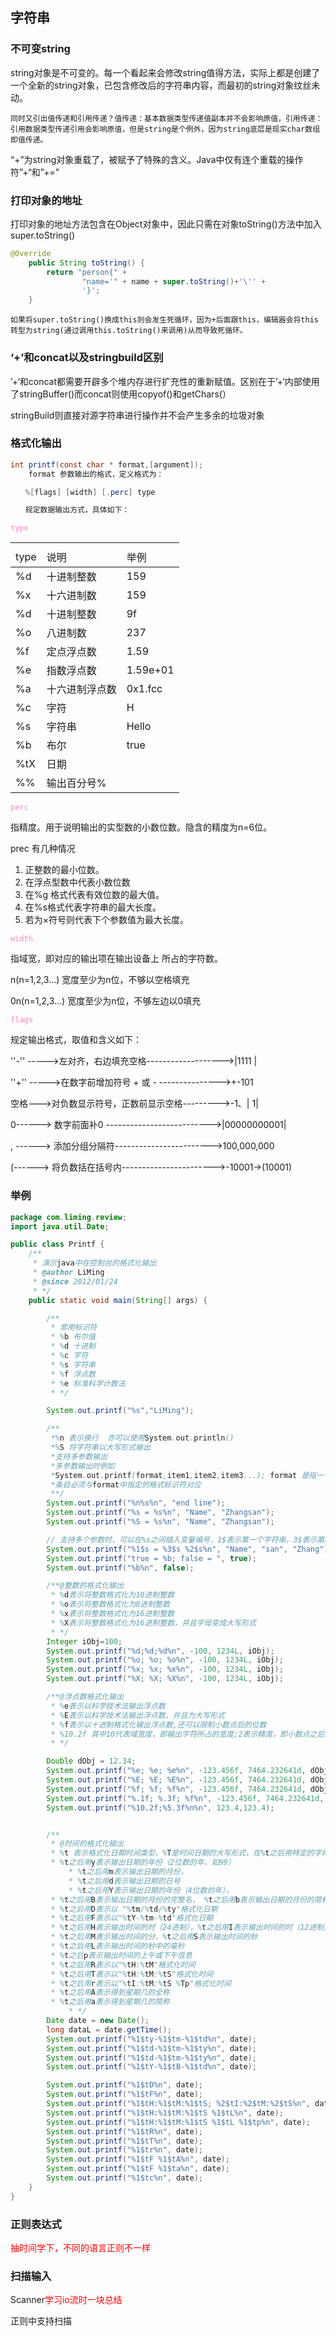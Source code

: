 ## 字符串

### 不可变string
string对象是不可变的。每一个看起来会修改string值得方法，实际上都是创建了一个全新的string对象，已包含修改后的字符串内容，而最初的string对象纹丝未动。

    同时又引出值传递和引用传递？值传递：基本数据类型传递值副本并不会影响原值，引用传递：引用数据类型传递引用会影响原值，但是string是个例外，因为string底层是现实char数组即值传递。

“+”为string对象重载了，被赋予了特殊的含义。Java中仅有连个重载的操作符”+“和”+=”

### 打印对象的地址
打印对象的地址方法包含在Object对象中，因此只需在对象toString()方法中加入super.toString()
```Java
@Override
    public String toString() {
        return "person{" +
                "name='" + name + super.toString()+'\'' +
                '}';
    }
```
    如果将super.toString()换成this则会发生死循环，因为+后面跟this，编辑器会将this转型为string(通过调用this.toString()来调用)从而导致死循环。


### ‘+’和concat以及stringbuild区别

’+‘和concat都需要开辟多个堆内存进行扩充性的重新赋值。区别在于’+‘内部使用了stringBuffer()而concat则使用copyof()和getChars(）

stringBuild则直接对源字符串进行操作并不会产生多余的垃圾对象


### 格式化输出

```java
int printf(const char * format,[argument]);
    format 参数输出的格式，定义格式为：

　　%[flags] [width] [.perc] type

　　规定数据输出方式，具体如下：
```

<code><font color=#ff85c0>type</font></code>

<table>
    <th>
        <tr>
            <td>type</td>
            <td>说明</td>
            <td>举例</td>
        </tr>
    </th>
    <tbody>
        <tr>
            <td>%d</td>
            <td>十进制整数</td>
            <td>159</td>
        </tr>
        <tr>
            <td>%x</td>
            <td>十六进制数</td>
            <td>159</td>
        </tr>
        <tr>
            <td>%d</td>
            <td>十进制整数</td>
            <td>9f</td>
        </tr>
        <tr>
            <td>%o</td>
            <td>八进制数</td>
            <td>237</td>
        </tr>
        <tr>
            <td>%f</td>
            <td>定点浮点数</td>
            <td>1.59</td>
        </tr>
        <tr>
            <td>%e</td>
            <td>指数浮点数</td>
            <td>1.59e+01</td>
        </tr>
        <tr>
            <td>%a</td>
            <td>十六进制浮点数</td>
            <td>0x1.fcc</td>
        </tr>
        <tr>
            <td>%c</td>
            <td>字符</td>
            <td>H</td>
        </tr><tr>
            <td>%s</td>
            <td>字符串</td>
            <td>Hello</td>
        </tr><tr>
            <td>%b</td>
            <td>布尔</td>
            <td>true</td>
        </tr><tr>
            <td>%tX</td>
            <td>日期</td>
            <td></td>
        </tr><tr>
            <td>%%</td>
            <td>输出百分号%</td>
            <td></td>
        </tr>
    </tbody>   
</table>




<code><font color=#ff85c0>perc</font></code>

指精度。用于说明输出的实型数的小数位数。隐含的精度为n=6位。

prec 有几种情况  
1. 正整数的最小位数。
2. 在浮点型数中代表小数位数
3. 在%g 格式代表有效位数的最大值。
4. 在%s格式代表字符串的最大长度。
5. 若为×符号则代表下个参数值为最大长度。



<code><font color=#ff85c0>width</font></code>

指域宽，即对应的输出项在输出设备上 所占的字符数。

 n(n=1,2,3...) 宽度至少为n位，不够以空格填充

 0n(n=1,2,3...) 宽度至少为n位，不够左边以0填充


<code><font color=#ff85c0>flags</font></code>

 规定输出格式，取值和含义如下：

''-'' ----->左对齐，右边填充空格------------------->|1111 |

''+'' ----->在数字前增加符号 + 或 - --------------->+-101

空格--->对负数显示符号，正数前显示空格--------->-1、| 1|

0------> 数字前面补0 -------------------------->|00000000001|

, ------> 添加分组分隔符------------------------>100,000,000

(------> 将负数括在括号内----------------------->-10001->(10001)


### 举例

```Java
package com.liming.review;
import java.util.Date;

public class Printf {
	/**
	 * 演示java中在控制台的格式化输出
	 * @author LiMing
	 * @since 2012/01/24
	 * */
	public static void main(String[] args) {

		/**
		 * 常用标识符
		 * %b 布尔值                 
		 * %d 十进制
		 * %c 字符
		 * %s 字符串
		 * %f 浮点数
		 * %e 标准科学计数法
		 * */

		System.out.printf("%s","LiMing");

		/**
		 *%n 表示换行  亦可以使用System.out.println()
		 *%S 将字符串以大写形式输出
		 *支持多参数输出
		 *多参数输出时例如
		 *System.out.printf(format,item1,item2,item3...); format 是指一个字串以及格式标识符构成的字符串
		 *条目必须与format中指定的格式标识符对应
		 **/
		System.out.printf("%n%s%n", "end line");
		System.out.printf("%s = %s%n", "Name", "Zhangsan");
		System.out.printf("%S = %s%n", "Name", "Zhangsan");

		// 支持多个参数时，可以在%s之间插入变量编号，1$表示第一个字符串，3$表示第3个字符串
		System.out.printf("%1$s = %3$s %2$s%n", "Name", "san", "Zhang");
		System.out.printf("true = %b; false = ", true);
		System.out.printf("%b%n", false);

		/**@整数的格式化输出
		 * %d表示将整数格式化为10进制整数
		 * %o表示将整数格式化为8进制整数
		 * %x表示将整数格式化为16进制整数
		 * %X表示将整数格式化为16进制整数，并且字母变成大写形式
		 * */
		Integer iObj=100;
		System.out.printf("%d;%d;%d%n", -100, 1234L, iObj);
		System.out.printf("%o; %o; %o%n", -100, 1234L, iObj);
		System.out.printf("%x; %x; %x%n", -100, 1234L, iObj);
		System.out.printf("%X; %X; %X%n", -100, 1234L, iObj);

		/**@浮点数格式化输出
		 * %e表示以科学技术法输出浮点数
		 * %E表示以科学技术法输出浮点数，并且为大写形式
		 * %f表示以十进制格式化输出浮点数,还可以限制小数点后的位数
		 * %10.2f 其中10代表域宽度，即输出字符所占的宽度;2表示精度，即小数点之后的位数;f表示格式描述符
		 * */

		Double dObj = 12.34;
		System.out.printf("%e; %e; %e%n", -123.456f, 7464.232641d, dObj);
		System.out.printf("%E; %E; %E%n", -123.456f, 7464.232641d, dObj);
		System.out.printf("%f; %f; %f%n", -123.456f, 7464.232641d, dObj);
		System.out.printf("%.1f; %.3f; %f%n", -123.456f, 7464.232641d, dObj);
		System.out.printf("%10.2f;%5.3f%n%n", 123.4,123.4);


		/**
		 * @时间的格式化输出
		 * %t 表示格式化日期时间类型，%T是时间日期的大写形式，在%t之后用特定的字母表示不同的输出格式
		 * %t之后用y表示输出日期的年份（2位数的年，如99）
	         * %t之后用m表示输出日期的月份，
	         * %t之后用d表示输出日期的日号
	         * %t之后用Y表示输出日期的年份（4位数的年），
		 * %t之后用B表示输出日期的月份的完整名， %t之后用b表示输出日期的月份的简称
		 * %t之后用D表示以 "%tm/%td/%ty"格式化日期
		 * %t之后用F表示以"%tY-%tm-%td"格式化日期
		 * %t之后用H表示输出时间的时（24进制），%t之后用I表示输出时间的时（12进制）
		 * %t之后用M表示输出时间的分，%t之后用S表示输出时间的秒
		 * %t之后用L表示输出时间的秒中的毫秒
		 * %t之后p表示输出时间的上午或下午信息
		 * %t之后用R表示以"%tH:%tM"格式化时间
		 * %t之后用T表示以"%tH:%tM:%tS"格式化时间
		 * %t之后用r表示以"%tI:%tM:%tS %Tp"格式化时间
		 * %t之后用A表示得到星期几的全称
		 * %t之后用a表示得到星期几的简称
	         * */
		Date date = new Date();
		long dataL = date.getTime();
		System.out.printf("%1$ty-%1$tm-%1$td%n", date);
		System.out.printf("%1$td-%1$tm-%1$ty%n", date);
		System.out.printf("%1$td-%1$tm-%1$ty%n", date);
		System.out.printf("%1$tY-%1$tB-%1$td%n", date);

		System.out.printf("%1$tD%n", date);
		System.out.printf("%1$tF%n", date);
		System.out.printf("%1$tH:%1$tM:%1$tS; %2$tI:%2$tM:%2$tS%n", date, dataL);
		System.out.printf("%1$tH:%1$tM:%1$tS %1$tL%n", date);
		System.out.printf("%1$tH:%1$tM:%1$tS %1$tL %1$tp%n", date);
		System.out.printf("%1$tR%n", date);
		System.out.printf("%1$tT%n", date);
		System.out.printf("%1$tr%n", date);
		System.out.printf("%1$tF %1$tA%n", date);
		System.out.printf("%1$tF %1$ta%n", date);
		System.out.printf("%1$tc%n", date);
	}
}
```
### 正则表达式

<font color=red>抽时间学下，不同的语言正则不一样</font>


### 扫描输入

Scanner<font color=red>学习io流时一块总结</font>


正则中支持扫描
